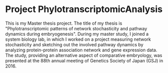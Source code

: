 # Project PhylotranscriptomicAnalysis

This is my Master thesis project. The title of my thesis is "Phylotranscriptomic patterns of network stochasticity and pathway dynamics during embryogenesis". During my master study, I joined a system biology lab, in which I worked on a project measuring network stochasticity and sketching out the involved pathway dynamics by analyzing protein-protein association network and gene expression data. The study, providing an alternative aspect of comparative embryology, was presented at the 88th annual meeting of Genetics Society of Japan (GSJ) in 2016.
